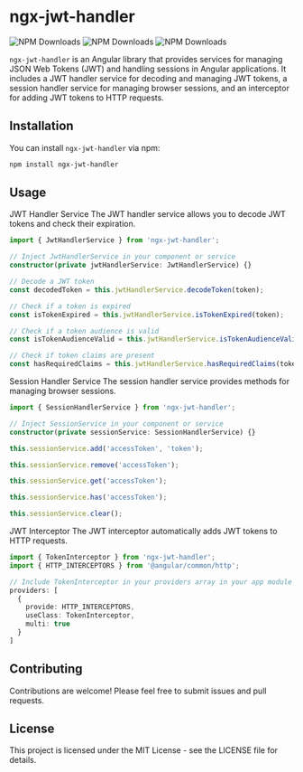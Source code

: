 # ngx-jwt-handler
![NPM Downloads](https://img.shields.io/npm/dw/ngx-jwt-handler?logo=npm) ![NPM Downloads](https://img.shields.io/npm/dm/ngx-jwt-handler?logo=npm) ![NPM Downloads](https://img.shields.io/npm/dy/ngx-jwt-handler?logo=npm)

`ngx-jwt-handler` is an Angular library that provides services for managing JSON Web Tokens (JWT) and handling sessions in Angular applications. It includes a JWT handler service for decoding and managing JWT tokens, a session handler service for managing browser sessions, and an interceptor for adding JWT tokens to HTTP requests.

## Installation

You can install `ngx-jwt-handler` via npm:

```bash
npm install ngx-jwt-handler
```

## Usage

JWT Handler Service
The JWT handler service allows you to decode JWT tokens and check their expiration.

```typescript
import { JwtHandlerService } from 'ngx-jwt-handler';

// Inject JwtHandlerService in your component or service
constructor(private jwtHandlerService: JwtHandlerService) {}

// Decode a JWT token
const decodedToken = this.jwtHandlerService.decodeToken(token);

// Check if a token is expired
const isTokenExpired = this.jwtHandlerService.isTokenExpired(token);

// Check if a token audience is valid
const isTokenAudienceValid = this.jwtHandlerService.isTokenAudienceValid(token, audience);

// Check if token claims are present
const hasRequiredClaims = this.jwtHandlerService.hasRequiredClaims(token, claims[]);

```

Session Handler Service
The session handler service provides methods for managing browser sessions.

```typescript
import { SessionHandlerService } from 'ngx-jwt-handler';

// Inject SessionService in your component or service
constructor(private sessionService: SessionHandlerService) {}

this.sessionService.add('accessToken', 'token');

this.sessionService.remove('accessToken');

this.sessionService.get('accessToken');

this.sessionService.has('accessToken');

this.sessionService.clear();

```

JWT Interceptor
The JWT interceptor automatically adds JWT tokens to HTTP requests.

```typescript
import { TokenInterceptor } from 'ngx-jwt-handler';
import { HTTP_INTERCEPTORS } from '@angular/common/http';

// Include TokenInterceptor in your providers array in your app module
providers: [
  {
    provide: HTTP_INTERCEPTORS,
    useClass: TokenInterceptor,
    multi: true
  }
]

```

## Contributing

Contributions are welcome! Please feel free to submit issues and pull requests.

## License

This project is licensed under the MIT License - see the LICENSE file for details.
